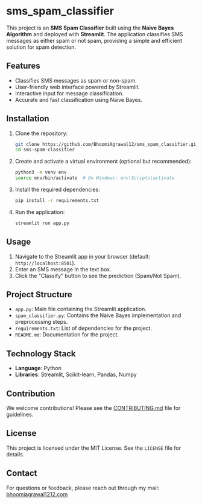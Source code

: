# sms_spam_classifier

This project is an **SMS Spam Classifier** built using the **Naive Bayes Algorithm** and deployed with **Streamlit**. The application classifies SMS messages as either spam or not spam, providing a simple and efficient solution for spam detection.  

## Features  
- Classifies SMS messages as spam or non-spam.  
- User-friendly web interface powered by Streamlit.  
- Interactive input for message classification.  
- Accurate and fast classification using Naive Bayes.  

## Installation  

1. Clone the repository:  
   ```bash
   git clone https://github.com/BhoomiAgrawal12/sms_spam_classifier.git  
   cd sms-spam-classifier  
   ```  

2. Create and activate a virtual environment (optional but recommended):  
   ```bash
   python3 -m venv env  
   source env/bin/activate  # On Windows: env\Scripts\activate  
   ```  

3. Install the required dependencies:  
   ```bash
   pip install -r requirements.txt  
   ```  

4. Run the application:  
   ```bash
   streamlit run app.py  
   ```  

## Usage  

1. Navigate to the Streamlit app in your browser (default: `http://localhost:8501`).  
2. Enter an SMS message in the text box.  
3. Click the "Classify" button to see the prediction (Spam/Not Spam).  

## Project Structure  

- `app.py`: Main file containing the Streamlit application.  
- `spam_classifier.py`: Contains the Naive Bayes implementation and preprocessing steps.  
- `requirements.txt`: List of dependencies for the project.  
- `README.md`: Documentation for the project.  

## Technology Stack  

- **Language**: Python  
- **Libraries**: Streamlit, Scikit-learn, Pandas, Numpy  

## Contribution  

We welcome contributions! Please see the [CONTRIBUTING.md](CONTRIBUTING.md) file for guidelines.  

## License  

This project is licensed under the MIT License. See the `LICENSE` file for details.  

## Contact  

For questions or feedback, please reach out through my mail:  
[bhoomiagrawal1212.com](bhoomiagrawal1212.com)  
